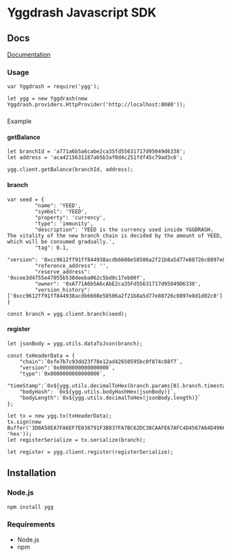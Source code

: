 # Yggdrash Javascript SDK

## Docs
[Documentation](https://yggdrash.atlassian.net/wiki/spaces/DEV/pages/32768001/SDK)

### Usage
```
var Yggdrash = require('ygg');

let ygg = new Yggdrash(new Yggdrash.providers.HttpProvider('http://localhost:8080'));

```

###
Example
#### getBalance
```
let branchId = 'a771a6b5a6cabe2ca35fd55631717d95049d6338';
let address = 'aca4215631187ab5b3af0d4c251fdf45c79ad3c6';

ygg.client.getBalance(branchId, address);
```

#### branch
```
var seed = {            
         "name": 'YEED',
         "symbol": 'YEED',
         "property": 'currency',
         "type": 'immunity',
         "description": 'YEED is the currency used inside YGGDRASH. The vitality of the new branch chain is decided by the amount of YEED, which will be consumed gradually.',
         "tag": 0.1,
         "version": '0xcc9612ff91ff844938acdb6608e58506a2f21b8a5d77e88726c0897e8d1d02c0',
         "reference_address": '',
         "reserve_address": '0xcee3d4755e47055b530deeba062c5bd0c17eb00f',
         "owner": '0xA771A6b5A6cAbE2ca35Fd55631717d95049D6338',
         "version_history":['0xcc9612ff91ff844938acdb6608e58506a2f21b8a5d77e88726c0897e8d1d02c0']
}

const branch = ygg.client.branch(seed);
```

#### register
```
let jsonBody = ygg.utils.dataToJson(branch);  

const txHeaderData = {
    "chain":`0xfe7b7c93dd23f78e12ad42650595bc0f874c88f7`,
    "version":`0x0000000000000000`,
    "type":`0x0000000000000000`,
    "timeStamp":`0x${ygg.utils.decimalToHex(branch.params[0].branch.timestamp)}`,
    "bodyHash": `0x${ygg.utils.bodyHashHex(jsonBody)}`,
    "bodyLength":`0x${ygg.utils.decimalToHex(jsonBody.length)}`
};

let tx = new ygg.tx(txHeaderData);
tx.sign(new Buffer('3D8A58EA7FA6EF7E038791F3B837FA7BC62DC38CAAFE67AFC4D4567A64D4966E', 'hex'));
let registerSerialize = tx.serialize(branch);

let register = ygg.client.register(registerSerialize);
```

## Installation

### Node.js

```bash
npm install ygg
```


### Requirements

* Node.js
* npm
